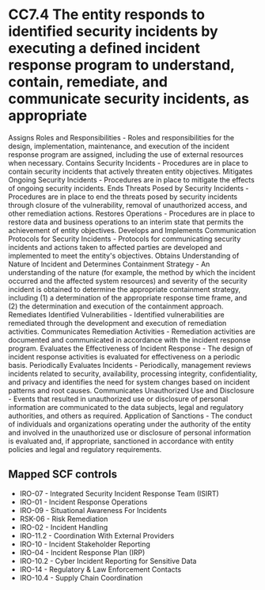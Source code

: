 # CC7.4 The entity responds to identified security incidents by executing a defined incident response program to understand, contain, remediate, and communicate security incidents, as appropriate
Assigns Roles and Responsibilities - Roles and responsibilities for the design, implementation, maintenance, and execution of the incident response program are assigned, including the use of external resources when necessary. Contains Security Incidents - Procedures are in place to contain security incidents that actively threaten entity objectives. Mitigates Ongoing Security Incidents - Procedures are in place to mitigate the effects of ongoing security incidents. Ends Threats Posed by Security Incidents - Procedures are in place to end the threats posed by security incidents through closure of the vulnerability, removal of unauthorized access, and other remediation actions. Restores Operations - Procedures are in place to restore data and business operations to an interim state that permits the achievement of entity objectives. Develops and Implements Communication Protocols for Security Incidents - Protocols for communicating security incidents and actions taken to affected parties are developed and implemented to meet the entity's objectives. Obtains Understanding of Nature of Incident and Determines Containment Strategy - An understanding of the nature (for example, the method by which the incident occurred and the affected system resources) and severity of the security incident is obtained to determine the appropriate containment strategy, including (1) a determination of the appropriate response time frame, and (2) the determination and execution of the containment approach. Remediates Identified Vulnerabilities - Identified vulnerabilities are remediated through the development and execution of remediation activities. Communicates Remediation Activities - Remediation activities are documented and communicated in accordance with the incident response program. Evaluates the Effectiveness of Incident Response - The design of incident response activities is evaluated for effectiveness on a periodic basis. Periodically Evaluates Incidents - Periodically, management reviews incidents related to security, availability, processing integrity, confidentiality, and privacy and identifies the need for system changes based on incident patterns and root causes. Communicates Unauthorized Use and Disclosure - Events that resulted in unauthorized use or disclosure of personal information are communicated to the data subjects, legal and regulatory authorities, and others as required. Application of Sanctions - The conduct of individuals and organizations operating under the authority of the entity and involved in the unauthorized use or disclosure of personal information is evaluated and, if appropriate, sanctioned in accordance with entity policies and legal and regulatory requirements.
## Mapped SCF controls
- IRO-07 - Integrated Security Incident Response Team (ISIRT)
- IRO-01 - Incident Response Operations
- IRO-09 - Situational Awareness For Incidents
- RSK-06 - Risk Remediation
- IRO-02 - Incident Handling
- IRO-11.2 - Coordination With External Providers
- IRO-10 - Incident Stakeholder Reporting
- IRO-04 - Incident Response Plan (IRP)
- IRO-10.2 - Cyber Incident Reporting for Sensitive Data
- IRO-14 - Regulatory & Law Enforcement Contacts
- IRO-10.4 - Supply Chain Coordination
